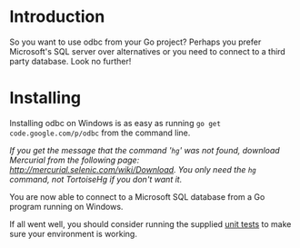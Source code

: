 # Introduction #

So you want to use odbc from your Go project? Perhaps you prefer Microsoft's SQL server over alternatives or you need to connect to a third party database. Look no further!

# Installing #
Installing odbc on Windows is as easy as running `go get code.google.com/p/odbc` from the command line.

_If you get the message that the command '`hg`' was not found, download Mercurial from the following page: http://mercurial.selenic.com/wiki/Download.
You only need the `hg` command, not TortoiseHg if you don't want it._

You are now able to connect to a Microsoft SQL database from a Go program running on Windows.

If all went well, you should consider running the supplied [unit tests](RunningTests.md) to make sure your environment is working.